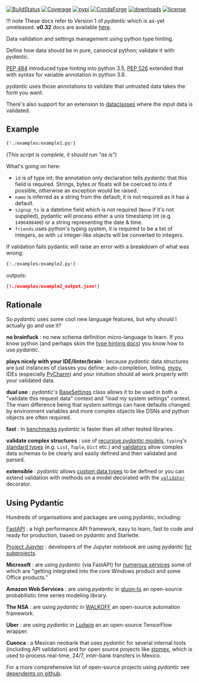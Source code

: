 [![BuildStatus](https://travis-ci.org/samuelcolvin/pydantic.svg?branch=master)](https://travis-ci.org/samuelcolvin/pydantic)
[![Coverage](https://codecov.io/gh/samuelcolvin/pydantic/branch/master/graph/badge.svg)](https://codecov.io/gh/samuelcolvin/pydantic)
[![pypi](https://img.shields.io/pypi/v/pydantic.svg)](https://pypi.python.org/pypi/pydantic)
[![CondaForge](https://img.shields.io/conda/v/conda-forge/pydantic.svg)](https://anaconda.org/conda-forge/pydantic)
[![downloads](https://img.shields.io/pypi/dm/pydantic.svg)](https://pypistats.org/packages/pydantic)
[![license](https://img.shields.io/github/license/samuelcolvin/pydantic.svg)](https://github.com/samuelcolvin/pydantic/blob/master/LICENSE)

!!! note
    These docs refer to Version 1 of *pydantic* which is as-yet unreleased. **v0.32** docs are available
    [here](https://5d5d36c5b8219300085d081b--pydantic-docs.netlify.com).

Data validation and settings management using python type hinting.

Define how data should be in pure, canonical python; validate it with *pydantic*.

[PEP 484](https://www.python.org/dev/peps/pep-0484/) introduced type hinting into python 3.5,
[PEP 526](https://www.python.org/dev/peps/pep-0526/) extended that with syntax for variable annotation in python 3.6.

*pydantic* uses those annotations to validate that untrusted data takes the form you want.

There's also support for an extension to [dataclasses](usage/dataclasses.md) where the input data is validated.

## Example

```py
{!./examples/example1.py!}
```
_(This script is complete, it should run "as is")_

What's going on here:

* `id` is of type int; the annotation only declaration tells *pydantic* that this field is required. Strings,
  bytes or floats will be coerced to ints if possible, otherwise an exception would be raised.
* `name` is inferred as a string from the default; it is not required as it has a default.
* `signup_ts` is a datetime field which is not required (``None`` if it's not supplied), pydantic will process
  either a unix timestamp int (e.g. `1496498400`) or a string representing the date & time.
* `friends` uses python's typing system, it is required to be a list of integers, as with `id` integer-like objects
  will be converted to integers.

If validation fails pydantic will raise an error with a breakdown of what was wrong:

```py
{!./examples/example2.py!}
```
outputs:
```json
{!./examples/example2_output.json!}
```

## Rationale


So *pydantic* uses some cool new language features, but why should I actually go and use it?

**no brainfuck**
: no new schema definition micro-language to learn. If you know python (and perhaps skim the
  [type hinting docs](https://docs.python.org/3/library/typing.html)) you know how to use *pydantic*.

**plays nicely with your IDE/linter/brain**
: because *pydantic* data structures are just instances of classes you define; auto-completion, linting,
  [mypy](usage/mypy.md), IDEs (especially [PyCharm](pycharm_plugin.md)) and your intuition should 
  all work properly with your validated data.

**dual use**
: *pydantic's* [BaseSettings](usage/settings.md) class allows it to be used in both a "validate this request data"
  context and "load my system settings" context. The main difference being that system settings can have defaults
  changed by environment variables and more complex objects like DSNs and python objects are often required.

**fast**
: In [benchmarks](benchmarks.md) *pydantic* is faster than all other tested libraries.

**validate complex structures**
: use of [recursive *pydantic* models](usage/models.md#recursive-models), `typing`'s 
  [standard types](usage/types.md#standard-library-types) (e.g. `List`, `Tuple`, `Dict` etc.) and 
  [validators](usage/validators.md) allow
  complex data schemas to be clearly and easily defined and then validated and parsed.

**extensible**
: *pydantic* allows [custom data types](usage/types.md#custom-data-types) to be defined or you can extend validation 
  with methods on a model decorated with the [`validator`](usage/validators.md) decorator.


## Using Pydantic

Hundreds of organisations and packages are using *pydantic*, including:

[FastAPI](https://fastapi.tiangolo.com/)
: a high performance API framework, easy to learn,
  fast to code and ready for production, based on *pydantic* and Starlette.

[Project Jupyter](https://jupyter.org/)
: developers of the Jupyter notebook are using *pydantic* 
  [for subprojects](https://github.com/samuelcolvin/pydantic/issues/773).

**Microsoft**
: are using *pydantic* (via FastAPI) for 
  [numerous services](https://github.com/tiangolo/fastapi/pull/26#issuecomment-463768795) some of which are 
  "getting integrated into the core Windows product and some Office products."

**Amazon Web Services**
: are using *pydantic* in [gluon-ts](https://github.com/awslabs/gluon-ts) an open-source probabilistic time series
  modeling library.

**The NSA**
: are using *pydantic* in [WALKOFF](https://github.com/nsacyber/WALKOFF) an open-source automation framework.

**Uber**
: are using *pydantic* in [Ludwig](https://github.com/uber/ludwig) an an open-source TensorFlow wrapper.

**Cuenca**
: a Mexican neobank that uses *pydantic* for several internal
  tools (including API validation) and for open source projects like
  [stpmex](https://github.com/cuenca-mx/stpmex-python), which is used to process real-time, 24/7, inter-bank
  transfers in Mexico.

For a more comprehensive list of open-source projects using *pydantic* see 
[dependents on github](https://github.com/samuelcolvin/pydantic/network/dependents).
